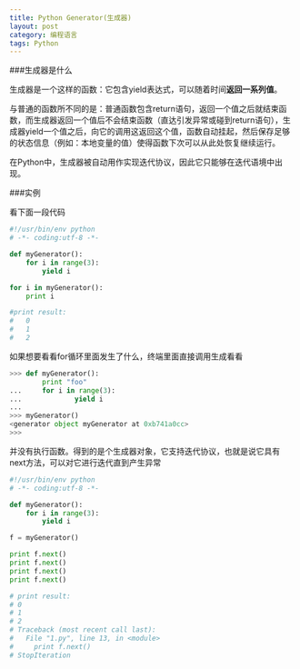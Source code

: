 ```yaml
---
title: Python Generator(生成器) 
layout: post
category: 编程语言
tags: Python
---
```


###生成器是什么



生成器是一个这样的函数：它包含yield表达式，可以随着时间**返回一系列值**。


与普通的函数所不同的是：普通函数包含return语句，返回一个值之后就结束函数，而生成器返回一个值后不会结束函数（直达引发异常或碰到return语句），生成器yield一个值之后，向它的调用这返回这个值，函数自动挂起，然后保存足够的状态信息（例如：本地变量的值）使得函数下次可以从此处恢复继续运行。


在Python中，生成器被自动用作实现迭代协议，因此它只能够在迭代语境中出现。



###实例



看下面一段代码

```python
#!/usr/bin/env python
# -*- coding:utf-8 -*-

def myGenerator():
    for i in range(3):
        yield i

for i in myGenerator():
    print i

#print result:
#   0
#   1
#   2
```

如果想要看看for循环里面发生了什么，终端里面直接调用生成看看

```python
>>> def myGenerator():
        print "foo"
...     for i in range(3):
...             yield i
... 
>>> myGenerator()
<generator object myGenerator at 0xb741a0cc>
>>> 
```

并没有执行函数。得到的是个生成器对象，它支持迭代协议，也就是说它具有next方法，可以对它进行迭代直到产生异常

```python
#!/usr/bin/env python
# -*- coding:utf-8 -*-

def myGenerator():
    for i in range(3):
        yield i

f = myGenerator()

print f.next()
print f.next()
print f.next()
print f.next()

# print result:
# 0
# 1
# 2
# Traceback (most recent call last):
#   File "1.py", line 13, in <module>
#     print f.next()
# StopIteration
```
